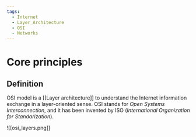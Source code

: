 ```yaml
---
tags:
  - Internet
  - Layer_Architecture
  - OSI
  - Networks
---
```

# Core principles
## Definition
OSI model is a [[Layer architecture]] to understand the Internet information exchange in a layer-oriented sense. OSI stands for _Open Systems Interconnection_, and it has been invented by ISO
(_International Organization for Standarization_).

![[osi_layers.png]]